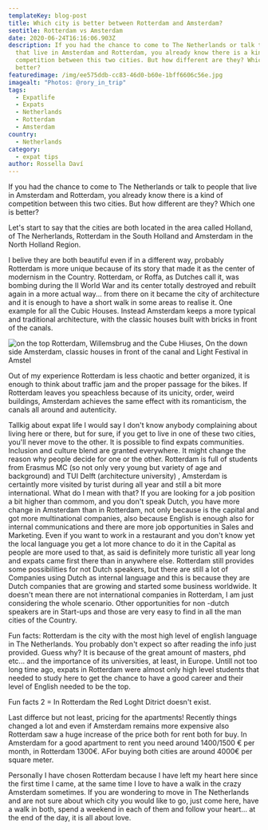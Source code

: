 ```yaml
---
templateKey: blog-post
title: Which city is better between Rotterdam and Amsterdam?
seotitle: Rotterdam vs Amsterdam
date: 2020-06-24T16:16:06.903Z
description: If you had the chance to come to The Netherlands or talk to people
  that live in Amsterdam and Rotterdam, you already know there is a kind of
  competition between this two cities. But how different are they? Which one is
  better?
featuredimage: /img/ee575ddb-cc83-46d0-b60e-1bff6606c56e.jpg
imagealt: "Photos: @rory_in_trip"
tags:
  - Expatlife
  - Expats
  - Netherlands
  - Rotterdam
  - Amsterdam
country:
  - Netherlands
category:
  - expat tips
author: Rossella Daví
---
```

If you had the chance to come to The Netherlands or talk to people that live in Amsterdam and Rotterdam, you already know there is a kind of competition between this two cities. But how different are they? Which one is better?

Let's start to say that the cities are both  located in the area called Holland, of The Nerherlands, Rotterdam in the South Holland and Amsterdam in the North Holland Region.

I belive they are both beautiful even if in a different way, probably Rotterdam is more unique because of its story that made it as the center of modernism in the Country. Rotterdam, or Roffa, as Dutches call it, was bombing during the II World War and its center totally destroyed and rebuilt again in a more actual way... from there on it became the city of architecture and it is enough to have a short walk in some areas to realise it. One example for all the Cubic Houses. Instead Amsterdam keeps a more typical and traditional architecture, with the classic houses built with bricks in front of the canals.

![on the top Rotterdam, Willemsbrug and the Cube Hiuses, On the down side Amsterdam, classic houses in front of the canal and Light Festival in Amstel](/img/aaeca4af-a3ea-40fd-9c77-07cb3fb149a6.jpg)

Out of my experience Rotterdam is less chaotic and better organized, it is enough to think about traffic jam and the proper passage for the bikes. If Rotterdam leaves you speachless because of its unicity, order, weird buildings, Amsterdam achieves the same effect with its romanticism, the canals all around and autenticity.

Tallkig about expat life I would say I don't know anybody complaining about living here or there, but for sure, if you get to live in one of these two cities, you'll never move to the other.  It is possible to find expats communities. Inclusion and culture blend are granted everywhere. It might change the reason why people decide for one or the other. Rotterdam is full of students from Erasmus MC (so not only very young but variety of age and background) and TUI Delft (architecture university) , Amsterdam is certaintly more visited by turist during all year and still a bit more international. What do I mean with that? If you are looking for a job position a bit higher than commom, and you don't speak Dutch, you have more change in Amsterdam than in Rotterdam, not only because is the capital and got more multinational companies, also because English is enough also for internal communications and there are more job opportunities in Sales and Marketing. Even if you want to work in a restaurant and you don't know yet the local language you get a lot more chance to do it in the Capital as people are more used to that, as said is definitely more turistic all year long and expats came first there than in anywhere else. Rotterdam still provides some possibilities for not Dutch speakers, but there are still a lot of Companies using Dutch as internal language and this is because they are Dutch companies that are growing and started some business worldwide. It doesn't mean there are not international companies in Rotterdam, I am just considering the whole scenario. Other opportunities for non -dutch speakers are in  Start-ups and those are very easy to find in all the man cities of the Country.

Fun facts: Rotterdam is the city with the most high level of english language in The Netherlands. You probably don't expect so after reading the info just provided. Guess why?  It is because of the great amount of masters, phd etc... and the importance of its universities, at least, in Europe. Untill not too long time ago, expats in Rotterdam were almost only high level students that needed to study here to get the chance to have a good career and their level of English needed to be the top.

Fun facts 2 = In Rotterdam the Red Loght Ditrict doesn't exist.

Last differce but not least, pricing for the apartments! Recently things changed a lot and even if Amsterdam remains more expensive also Rotterdam saw a huge increase of the price both for rent both for buy.  In Amsterdam for a good apartment to rent you need around 1400/1500 € per month, in Rotterdam 1300€. AFor buying both cities are around 4000€ per square meter.

Personally I have chosen Rotterdam because I have left my heart here since the first time I came, at the same time I love to have a walk in the crazy Amsterdam sometimes.  If you are wondering to move in The Netherlands and are not sure about which city you would like to go, just come here, have a walk in both, spend a weekend in each of them and follow your heart... at the end of the day, it is all about love.

